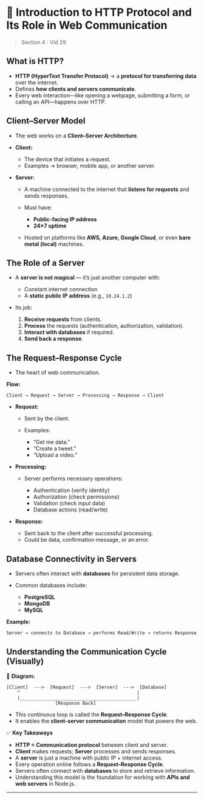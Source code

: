 # 📘 Introduction to HTTP Protocol and Its Role in Web Communication

> Section 4 : Vid 29

## What is HTTP?

- **HTTP (HyperText Transfer Protocol)** → a **protocol for transferring data** over the internet.
- Defines **how clients and servers communicate**.
- Every web interaction—like opening a webpage, submitting a form, or calling an API—happens over HTTP.

## Client–Server Model

- The web works on a **Client–Server Architecture**.
- **Client:**

  - The device that initiates a request.
  - Examples → browser, mobile app, or another server.

- **Server:**

  - A machine connected to the internet that **listens for requests** and sends responses.
  - Must have:

    - **Public-facing IP address**
    - **24×7 uptime**

  - Hosted on platforms like **AWS, Azure, Google Cloud**, or even **bare metal (local)** machines.

## The Role of a Server

- A **server is not magical** — it’s just another computer with:

  - Constant internet connection
  - A **static public IP address** (e.g., `10.24.1.2`)

- Its job:

  1. **Receive requests** from clients.
  2. **Process** the requests (authentication, authorization, validation).
  3. **Interact with databases** if required.
  4. **Send back a response**.

## The Request–Response Cycle

- The heart of web communication.

**Flow:**

```
Client → Request → Server → Processing → Response → Client
```

- **Request:**

  - Sent by the client.
  - Examples:

    - “Get me data.”
    - “Create a tweet.”
    - “Upload a video.”

- **Processing:**

  - Server performs necessary operations:

    - Authentication (verify identity)
    - Authorization (check permissions)
    - Validation (check input data)
    - Database actions (read/write)

- **Response:**

  - Sent back to the client after successful processing.
  - Could be data, confirmation message, or an error.

## Database Connectivity in Servers

- Servers often interact with **databases** for persistent data storage.
- Common databases include:

  - **PostgreSQL**
  - **MongoDB**
  - **MySQL**

**Example:**

```txt
Server → connects to Database → performs Read/Write → returns Response
```

## Understanding the Communication Cycle (Visually)

📍 **Diagram:**

```
[Client]  --->  [Request]  --->  [Server]  --->  [Database]
    ^                                           |
    |___________________________________________|
                  [Response Back]
```

- This continuous loop is called the **Request–Response Cycle**.
- It enables the **client-server communication** model that powers the web.

✅ **Key Takeaways**

- **HTTP = Communication protocol** between client and server.
- **Client** makes requests; **Server** processes and sends responses.
- A **server** is just a machine with public IP + internet access.
- Every operation online follows a **Request–Response Cycle**.
- Servers often connect with **databases** to store and retrieve information.
- Understanding this model is the foundation for working with **APIs and web servers** in Node.js.

---
